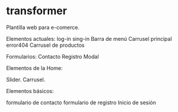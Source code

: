 # transformer
Plantilla web para e-comerce. 

Elementos actuales:
log-in
sing-in
Barra de menú
Carrusel principal
error404
Carrusel de productos

Formularios:
Contacto
Registro
Modal


Elementos de la Home:

Slider.
Carrusel.

Elementos básicos:

formulario de contacto
formulario de registro
Inicio de sesión
